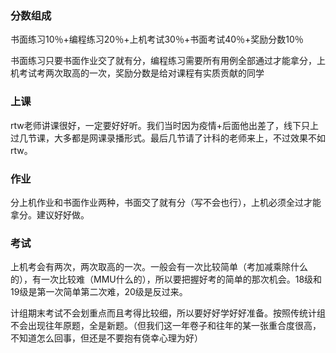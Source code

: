 ### 分数组成

书面练习10％+编程练习20％+上机考试30％+书面考试40％+奖励分数10％

书面练习只要书面作业交了就有分，编程练习需要所有用例全部通过才能拿分，上机考试考两次取高的一次，奖励分数是给对课程有实质贡献的同学

### 上课

rtw老师讲课很好，一定要好好听。我们当时因为疫情+后面他出差了，线下只上过几节课，大多都是网课录播形式。最后几节请了计科的老师来上，不过效果不如rtw。

### 作业

分上机作业和书面作业两种，书面交了就有分（写不会也行），上机必须全过才能拿分。建议好好做。

### 考试

上机考会有两次，两次取高的一次。一般会有一次比较简单（考加减乘除什么的），有一次比较难（MMU什么的），所以要把握好考的简单的那次机会。18级和19级是第一次简单第二次难，20级是反过来。

计组期末考试不会划重点而且考得比较细，所以要好好学好好准备。按照传统计组不会出现往年原题，全是新题。（但我们这一年卷子和往年的某一张重合度很高，不知道怎么回事，但还是不要抱有侥幸心理为好）